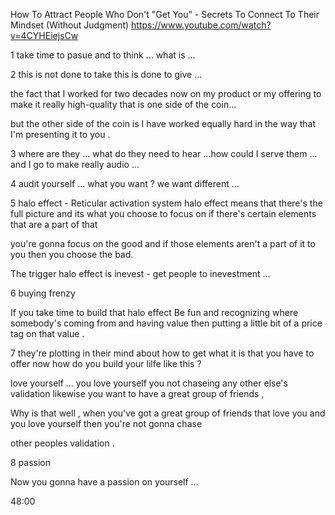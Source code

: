 
How To Attract People Who Don't "Get You" - Secrets To Connect To Their Mindset (Without Judgment)
https://www.youtube.com/watch?v=4CYHEiejsCw 

1 take time to pasue and to think ... what is ...

2 this is not done to take this is done to give ...

 the fact that I worked for two decades now on my product or my offering to make it really high-quality that is one side of the coin...
 
 but the other side of the coin is I have worked equally hard in the way that I'm presenting it to you . 



3 where are they ... what do they need to hear ...how could I serve them  ... and I go to make really audio ...

4 audit yourself ... what you want ? we want different ... 

5   halo effect - Reticular activation system
 halo effect means that there's the full picture and its what you choose to focus on if there's certain elements that are a part of that 
 
 you're gonna focus on the good and if those elements aren't a part of it to you then you choose the bad.


 The trigger halo effect is inevest - get people to inevestment ...  
 
6  buying frenzy 

If you take time to build that halo effect Be fun and recognizing where somebody's coming from and having value then putting 
a little bit of a price tag on that value . 


7
they're plotting in their mind about how to get what it is that you have to offer now  how do you build your lilfe like this  ?

love yourself ... you love yourself you not chaseing any other else's validation likewise you want to have a great group of friends ,


Why is that well , when you've got a great group of friends that love you and you love yourself then you're not gonna chase 

other peoples validation .

8   passion 

 Now you gonna have a passion on yourself ... 
 
 
 48:00 
